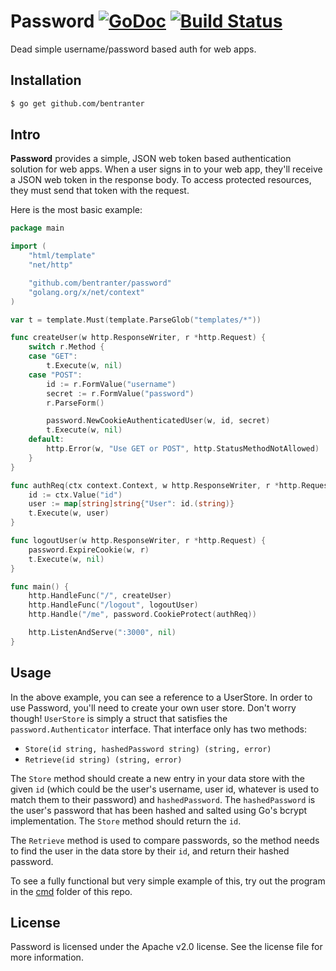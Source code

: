 Password [![GoDoc](https://godoc.org/github.com/bentranter/password?status.svg)](https://godoc.org/github.com/bentranter/password) [![Build Status](https://semaphoreci.com/api/v1/projects/4b4281c9-7095-4547-92b3-902b06b88e9d/645033/badge.svg)](https://semaphoreci.com/bentranter/password)
===

Dead simple username/password based auth for web apps.

Installation
---

```bash
$ go get github.com/bentranter
```

Intro
---

**Password** provides a simple, JSON web token based authentication solution for web apps. When a user signs in to your web app, they'll receive a JSON web token in the response body. To access protected resources, they must send that token with the request.

Here is the most basic example:

```go
package main

import (
	"html/template"
	"net/http"

	"github.com/bentranter/password"
	"golang.org/x/net/context"
)

var t = template.Must(template.ParseGlob("templates/*"))

func createUser(w http.ResponseWriter, r *http.Request) {
	switch r.Method {
	case "GET":
		t.Execute(w, nil)
	case "POST":
		id := r.FormValue("username")
		secret := r.FormValue("password")
		r.ParseForm()

		password.NewCookieAuthenticatedUser(w, id, secret)
		t.Execute(w, nil)
	default:
		http.Error(w, "Use GET or POST", http.StatusMethodNotAllowed)
	}
}

func authReq(ctx context.Context, w http.ResponseWriter, r *http.Request) {
	id := ctx.Value("id")
	user := map[string]string{"User": id.(string)}
	t.Execute(w, user)
}

func logoutUser(w http.ResponseWriter, r *http.Request) {
	password.ExpireCookie(w, r)
	t.Execute(w, nil)
}

func main() {
	http.HandleFunc("/", createUser)
	http.HandleFunc("/logout", logoutUser)
	http.Handle("/me", password.CookieProtect(authReq))

	http.ListenAndServe(":3000", nil)
}
```

Usage
---

In the above example, you can see a reference to a UserStore. In order to use Password, you'll need to create your own user store. Don't worry though! `UserStore` is simply a struct that satisfies the `password.Authenticator` interface. That interface only has two methods:

- `Store(id string, hashedPassword string) (string, error)`
- `Retrieve(id string) (string, error)`

The `Store` method should create a new entry in your data store with the given `id` (which could be the user's username, user id, whatever is used to match them to their password) and `hashedPassword`. The `hashedPassword` is the user's password that has been hashed and salted using Go's bcrypt implementation. The `Store` method should return the `id`.

The `Retrieve` method is used to compare passwords, so the method needs to find the user in the data store by their `id`, and return their hashed password.

To see a fully functional but very simple example of this, try out the program in the [cmd](https://github.com/bentranter/password/tree/master/cmd) folder of this repo.

License
---

Password is licensed under the Apache v2.0 license. See the license file for more information.
